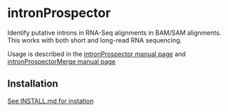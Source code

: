# intronProspector
Identify putative introns in RNA-Seq alignments in BAM/SAM alignments.
This works with both short and long-read RNA sequencing.


Usage is described in the [intronProspector manual page](docs/intronProspector.1.md)
and [intronProspectorMerge manual page](docs/intronProspectorMerge.1.md)


## Installation

[See INSTALL.md for instation](INSTALL.md)
